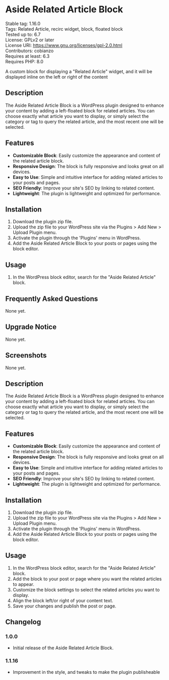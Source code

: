 # Aside Related Article Block

Stable tag: 1.16.0  
Tags: Related Article, recirc widget, block, floated block  
Tested up to: 6.7  
License: GPLv2 or later  
License URI: https://www.gnu.org/licenses/gpl-2.0.html  
Contributors: cobianzo  
Requires at least: 6.3  
Requires PHP: 8.0

A custom block for displaying a "Related Article" widget, and it will be displayed inline on the left or right of the content

## Description

The Aside Related Article Block is a WordPress plugin designed to enhance your content by adding a left-floated block for related articles. You can choose exactly what article you want to display, or simply select the category or tag to query the related article, and the most recent one will be selected.

## Features

- **Customizable Block**: Easily customize the appearance and content of the related article block.
- **Responsive Design**: The block is fully responsive and looks great on all devices.
- **Easy to Use**: Simple and intuitive interface for adding related articles to your posts and pages.
- **SEO Friendly**: Improve your site's SEO by linking to related content.
- **Lightweight**: The plugin is lightweight and optimized for performance.

## Installation

1. Download the plugin zip file.
2. Upload the zip file to your WordPress site via the Plugins > Add New > Upload Plugin menu.
3. Activate the plugin through the 'Plugins' menu in WordPress.
4. Add the Aside Related Article Block to your posts or pages using the block editor.

## Usage

1. In the WordPress block editor, search for the "Aside Related Article" block.

## Frequently Asked Questions

None yet.

## Upgrade Notice

None yet.

## Screenshots

None yet.

## Description

The Aside Related Article Block is a WordPress plugin designed to enhance your content by adding a left-floated block for related articles.
You can choose exactly what article you want to display, or simply select the category or tag to query
the related article, and the most recent one will be selected.

## Features

- **Customizable Block**: Easily customize the appearance and content of the related article block.
- **Responsive Design**: The block is fully responsive and looks great on all devices.
- **Easy to Use**: Simple and intuitive interface for adding related articles to your posts and pages.
- **SEO Friendly**: Improve your site's SEO by linking to related content.
- **Lightweight**: The plugin is lightweight and optimized for performance.

## Installation

1. Download the plugin zip file.
2. Upload the zip file to your WordPress site via the Plugins > Add New > Upload Plugin menu.
3. Activate the plugin through the 'Plugins' menu in WordPress.
4. Add the Aside Related Article Block to your posts or pages using the block editor.

## Usage

1. In the WordPress block editor, search for the "Aside Related Article" block.
2. Add the block to your post or page where you want the related articles to appear.
3. Customize the block settings to select the related articles you want to display.
4. Align the block left/or right of your content text.
4. Save your changes and publish the post or page.

## Changelog

### 1.0.0
- Initial release of the Aside Related Article Block.

### 1.1.16
- Improvement in the style, and tweaks to make the plugin publisheable
